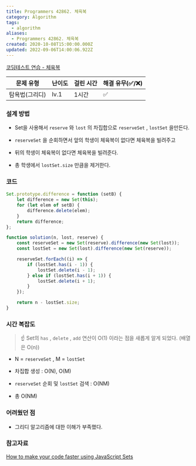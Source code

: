 ```yaml
---
title: Programmers 42862. 체육복
category: Algorithm
tags:
  - algorithm
aliases:
  - Programmers 42862. 체육복
created: 2020-10-08T15:00:00.000Z
updated: 2022-09-06T14:00:06.922Z
---
```


[코딩테스트 연습 - 체육복](https://programmers.co.kr/learn/courses/30/lessons/42862)

| 문제 유형      | 난이도 | 걸린 시간 | 해결 유무(✅/❌) |
| -------------- | ------ | --------- | ---------------- |
| 탐욕법(그리디) | lv.1   | 1시간     | ✅               |

### 설계 방법

- Set을 사용해서 `reserve` 와 `lost` 의 차집합으로 `reserveSet` , `lostSet` 을만든다.

- `reserveSet` 을 순회하면서 앞의 학생이 체육복이 없다면 체육복을 빌려주고

- 뒤의 학생이 체육복이 없다면 체육복을 빌려준다.

- 총 학생에서 `lostSet.size` 만큼을 제거한다.

### 코드

```javascript
Set.prototype.difference = function (setB) {
	let difference = new Set(this);
	for (let elem of setB) {
		difference.delete(elem);
	}
	return difference;
};

function solution(n, lost, reserve) {
	const reserveSet = new Set(reserve).difference(new Set(lost));
	const lostSet = new Set(lost).difference(new Set(reserve));

	reserveSet.forEach((i) => {
		if (lostSet.has(i - 1)) {
			lostSet.delete(i - 1);
		} else if (lostSet.has(i + 1)) {
			lostSet.delete(i + 1);
		}
	});

	return n - lostSet.size;
}
```

### 시간 복잡도

> ☝ Set의 `has` , `delete` , `add` 연산이 O(1) 이라는 점을 새롭게 알게 되었다. (배열은 O(n))

- N = `reserveSet` , M = `lostSet`

- 차집합 생성 : O(N), O(M)

- `reserveSet` 순회 및 `lostSet` 검색 : O(NM)

- 총 O(NM)

### 어려웠던 점

- 그리디 알고리즘에 대한 이해가 부족했다.

### 참고자료

[How to make your code faster using JavaScript Sets](https://medium.com/@bretcameron/how-to-make-your-code-faster-using-javascript-sets-b432457a4a77)
